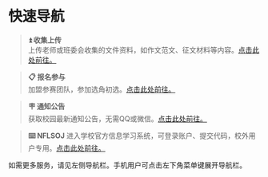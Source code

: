 # 快速导航

> **⏫ 收集上传**	     
上传老师或班委会收集的文件资料，如作文范文、征文材料等内容。[点击此处前往。][1]

> **📋 报名参与**	
> 加盟参赛团队，参加选角初选。[点击此处前往。][2]

> **🪧 通知公告**	
> 获取校园最新通知公告，无需QQ或微信。[点击此处前往。][3]

> **⌨️ NFLSOJ**	
> 进入学校官方信息学习系统，可登录账户、提交代码，校外用户专用。[点击此处前往。][4]

如需更多服务，请见左侧导航栏。手机用户可点击左下角菜单键展开导航栏。

[1]:	https://nflsixer.top/#/studytools/contentupload
[2]:	https://nflsixer.top/#/studytools/enrollment
[3]:	https://nflsixer.top/#/studytools/enrollment
[4]:	http://www.nfls.com.cn:10443